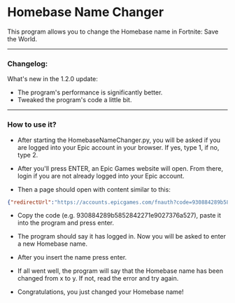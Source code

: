 # Homebase Name Changer

This program allows you to change the Homebase name in Fortnite: Save the World.

---
### Changelog:
What's new in the 1.2.0 update:
- The program's performance is significantly better.
- Tweaked the program's code a little bit.
---

### How to use it?

- After starting the HomebaseNameChanger.py, you will be asked if you are logged into your Epic account in your browser. If yes, type 1, if no, type 2.

- After you'll press ENTER, an Epic Games website will open. From there, login if you are not already logged into your Epic account.

- Then a page should open with content similar to this:

```json
{"redirectUrl":"https://accounts.epicgames.com/fnauth?code=930884289b5852842271e9027376a527","authorizationCode":"930884289b5852842271e9027376a527","sid":null}
```
- Copy the code (e.g. 930884289b5852842271e9027376a527), paste it into the program and press enter.

- The program should say it has logged in. Now you will be asked to enter a new Homebase name.

- After you insert the name press enter.

- If all went well, the program will say that the Homebase name has been changed from x to y. If not, read the error and try again.

- Congratulations, you just changed your Homebase name!
